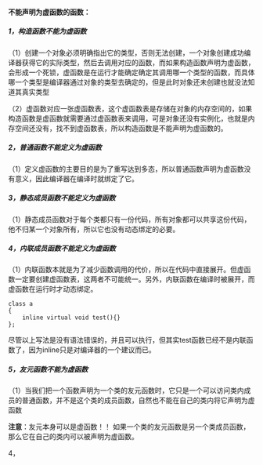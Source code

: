 #### 不能声明为虚函数的函数：

##### 1，构造函数不能为虚函数

（1）创建一个对象必须明确指出它的类型，否则无法创建，一个对象创建成功编译器获得它的实际类型，然后去调用对应的函数，而如果构造函数声明为虚函数，会形成一个死锁，虚函数是在运行才能确定确定其调用哪一个类型的函数，而具体哪一个类型是编译器通过对象的类型去确定的，但是此时对象还未创建也就没法知道其真实类型

（2）虚函数对应一张虚函数表，这个虚函数表是存储在对象的内存空间的，如果构造函数是虚函数就需要通过虚函数表来调用，可是对象还没有实例化，也就是内存空间还没有，找不到虚函数表，所以构造函数是不能声明为虚函数的。

##### 2，普通函数不能定义为虚函数

（1）定义虚函数的主要目的是为了重写达到多态，所以普通函数声明为虚函数没有意义，因此编译器在编译时就绑定了它。

##### 3，静态成员函数不能定义为虚函数

（1）静态成员函数对于每个类都只有一份代码，所有对象都可以共享这份代码，他不归某一个对象所有，所以它也没有动态绑定的必要。

##### 4，内联成员函数不能定义为虚函数

（1）内联函数本就是为了减少函数调用的代价，所以在代码中直接展开。但虚函数一定要创建虚函数表，这两者不可能统一。另外，内联函数在编译时被展开，而虚函数在运行时才动态绑定。

```
class a
{
	inline virtual void test(){}
};
```

尽管以上写法是没有语法错误的，并且可以执行，但其实test函数已经不是内联函数了，因为inline只是对编译器的一个建议而已。

##### 5，友元函数不能为虚函数

（1）当我们把一个函数声明为一个类的友元函数时，它只是一个可以访问类内成员的普通函数，并不是这个类的成员函数，自然也不能在自己的类内将它声明为虚函数

**注意**：友元本身可以是虚函数！！
如果一个类的友元函数是另一个类成员函数，那么它在自己的类内可以被声明为虚函数。





4，